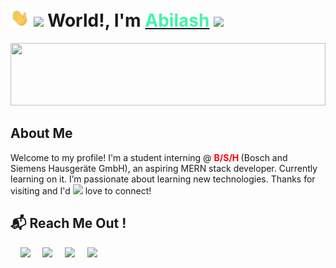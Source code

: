 <!---HEADER--->
<h1> <img src="https://raw.githubusercontent.com/ABSphreak/ABSphreak/master/gifs/Hi.gif" width="30px"> <img src="https://media.giphy.com/media/Lpnun3kJinrVRGmi8a/giphy.gif" width=100>  World!, I'm <a href="https://github.com/Abilashjoel"><span style="color:#42f5aa">Abilash</span></a> <img src="https://learncodeonline.in/mascot.png" width="45px"></h1>
<!---HEADER--->

<img src="https://media.giphy.com/media/hpWYUVOg8aR3ZifSeD/giphy.gif" width=100% height=100>



<H2>About Me </H2>
<p>Welcome to my profile! I'm a student interning @ <B STYLE="COLOR:RED"> B/S/H </B> (Bosch and Siemens Hausgeräte GmbH), an aspiring MERN stack developer. Currently learning on it. I’m passionate about learning new technologies. Thanks for visiting and I'd <img src="https://www.flaticon.com/svg/vstatic/svg/1216/1216649.svg?token=exp=1615830345~hmac=5d6e450053ac826cdd3490d78f938ad6" width=10px>   love to connect!

</p>

<h2>📬 Reach Me Out !</h2>
&nbsp;
&nbsp;
<img src="https://img.icons8.com/color/48/000000/gmail--v2.png" width=35/>
&nbsp;
&nbsp;
<img src="https://img.icons8.com/fluent/48/000000/linkedin.png" width=35/>
&nbsp;
&nbsp;
<img src="https://img.icons8.com/fluent/48/000000/instagram-new.png" width=35/>
&nbsp;
&nbsp;
<img src="https://img.icons8.com/nolan/64/github.png" width=35/>
